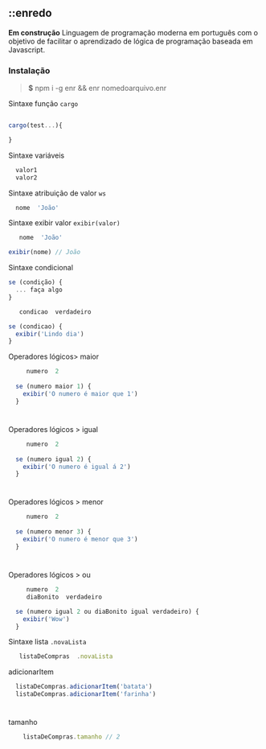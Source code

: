 ## ::enredo 

**Em construção**  Linguagem de programação moderna em português com o objetivo de facilitar o aprendizado de lógica de programação baseada em Javascript.

### Instalação

> **$** npm i -g enr && enr nomedoarquivo.enr  

Sintaxe função `cargo`  
```javascript

cargo(test...){

}
```

Sintaxe variáveis `  `  
```javascript
  valor1
  valor2
```

Sintaxe atribuição de valor `ws`  
```javascript
  nome  'João'
```

Sintaxe exibir valor `exibir(valor)`  
```javascript
   nome  'João'

exibir(nome) // João
```

Sintaxe condicional
```javascript
se (condição) {
  ... faça algo
}
```
```javascript
   condicao  verdadeiro

se (condicao) {
  exibir('Lindo dia')
}
```

Operadores lógicos> maior

```javascript
     numero  2
  
  se (numero maior 1) {
    exibir('O numero é maior que 1')
  }

```
#

Operadores lógicos > igual

```javascript
     numero  2
  
  se (numero igual 2) {
    exibir('O numero é igual á 2')
  }
```

#

Operadores lógicos > menor

```javascript
     numero  2
  
  se (numero menor 3) {
    exibir('O numero é menor que 3')
  }
  ```
#

Operadores lógicos > ou

```javascript
     numero  2
     diaBonito  verdadeiro

  se (numero igual 2 ou diaBonito igual verdadeiro) {
    exibir('Wow')
  }
  ```

Sintaxe lista `.novaLista`  
```javascript
   listaDeCompras  .novaLista
```

adicionarItem

  ```javascript
    listaDeCompras.adicionarItem('batata')
    listaDeCompras.adicionarItem('farinha')
  ```

#

tamanho

```javascript
    listaDeCompras.tamanho // 2
  ```
